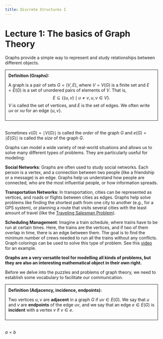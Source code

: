 ```yaml
---
title: Discrete Structures I
---
```


<!-- Load KaTeX CSS and JS -->
<link rel="stylesheet" href="https://cdnjs.cloudflare.com/ajax/libs/KaTeX/0.13.11/katex.min.css">
<script defer src="https://cdnjs.cloudflare.com/ajax/libs/KaTeX/0.13.11/katex.min.js"></script>
<script defer src="https://cdnjs.cloudflare.com/ajax/libs/KaTeX/0.13.11/contrib/auto-render.min.js"
    onload="renderMathInElement(document.body, {delimiters: [{left: '$$', right: '$$', display: true}, {left: '$', right: '$', display: false}]});"></script>



# Lecture 1: The basics of Graph Theory

Graphs provide a simple way to represent and study relationships between different objects. 

<div style="border:1px solid; padding:10px">
    <strong>Definition (Graphs):</strong> 

A graph is a pair of sets $G = (V, E)$, where $V=V(G)$ is a finite set and $E=E(G)$ is a set of unordered pairs of elements of $V$. That is, 
$$ E \subseteq \{ \{u, v\} \mid u \neq v, u, v \in V \}. $$
$V$ is called the set of vertices, and $E$ is the set of edges.
We often write $uv$ or $vu$ for an edge $\{u,v\}$.
</div> <br>

Sometimes $v(G) = \mid V(G)\mid$ is called the *order* of the graph $G$ and $e(G) = \mid E(G)\mid$ is called the *size* of the graph $G$.

Graphs can model a wide variety of real-world situations and allows us to solve many different types of problems.
They are particularly useful for modeling:


**Social Networks**: Graphs are often used to study social networks. Each person is a vertex, and a connection between two people (like a friendship or a message) is an edge. Graphs help us understand how people are connected, who are the most influential people, or how information spreads.

**Transportation Networks**: In transportation, cities can be represented as vertices, and roads or flights between cities as edges. Graphs help solve problems like finding the shortest path from one city to another (e.g., for a GPS system), or planning a route that visits several cities with the least amount of travel (like the [Traveling Salesman Problem](https://www.youtube.com/watch?v=LL1t1WbdMZw)).

**Scheduling Management**: 
 Imagine a train schedule, where trains have to be run at certain times.
 Here, the trains are the vertices, and if two of them overlap in time, there is an edge between them.
 The goal is to find the minimum number of crews needed to run all the trains without any conflicts. Graph colorings can be used to solve this type of problem. See this [video](https://www.youtube.com/watch?v=295ONmLcj60) for an example.

 **Graphs are a very versatile tool for modelling all kinds of problems, but they are also an interesting mathematical object in their own right.**

 Before we delve into the puzzles and problems of graph theory, we need to establish some vocabulary to facilitate our communication.

<div style="border:1px solid; padding:10px">
    <strong>Definition (Adjacency, incidence, endpoints):</strong> 

Two vertices $u,v$ are <strong>adjacent</strong> in a graph $G$ if $uv\in E(G)$. 
We say that $u$ and $v$ are <strong>endpoints</strong> of the edge $uv$, and we say that an edge $e \in E(G)$ is <strong>incident</strong> with a vertex $v$ if $v\in e$.
</div> 
<br>

$a = b$

